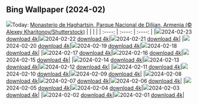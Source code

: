 ## Bing Wallpaper (2024-02)
![](https://global.bing.com/th?id=OHR.HaghartsinMonastery_ES-ES1400026000_UHD.jpg&w=1000)Today: [Monasterio de Haghartsin, Parque Nacional de Dilijan, Armenia (© Alexey Kharitonov/Shutterstock)](https://global.bing.com/th?id=OHR.HaghartsinMonastery_ES-ES1400026000_UHD.jpg)
|      |      |      |
| :----: | :----: | :----: |
|![](https://global.bing.com/th?id=OHR.HaghartsinMonastery_ES-ES1400026000_UHD.jpg&pid=hp&w=384&h=216&rs=1&c=4)2024-02-23 [download 4k](https://global.bing.com/th?id=OHR.HaghartsinMonastery_ES-ES1400026000_UHD.jpg)|![](https://global.bing.com/th?id=OHR.BrightonBoxes_ES-ES5165039579_UHD.jpg&pid=hp&w=384&h=216&rs=1&c=4)2024-02-22 [download 4k](https://global.bing.com/th?id=OHR.BrightonBoxes_ES-ES5165039579_UHD.jpg)|![](https://global.bing.com/th?id=OHR.YosemiteFirefall_ES-ES1887496607_UHD.jpg&pid=hp&w=384&h=216&rs=1&c=4)2024-02-21 [download 4k](https://global.bing.com/th?id=OHR.YosemiteFirefall_ES-ES1887496607_UHD.jpg)|
|![](https://global.bing.com/th?id=OHR.PeakDistrictNP_ES-ES1714203483_UHD.jpg&pid=hp&w=384&h=216&rs=1&c=4)2024-02-20 [download 4k](https://global.bing.com/th?id=OHR.PeakDistrictNP_ES-ES1714203483_UHD.jpg)|![](https://global.bing.com/th?id=OHR.LakeDolomites_ES-ES6192174568_UHD.jpg&pid=hp&w=384&h=216&rs=1&c=4)2024-02-19 [download 4k](https://global.bing.com/th?id=OHR.LakeDolomites_ES-ES6192174568_UHD.jpg)|![](https://global.bing.com/th?id=OHR.DominicaWhales_ES-ES1609036579_UHD.jpg&pid=hp&w=384&h=216&rs=1&c=4)2024-02-18 [download 4k](https://global.bing.com/th?id=OHR.DominicaWhales_ES-ES1609036579_UHD.jpg)|
|![](https://global.bing.com/th?id=OHR.CarnavalTenerife_ES-ES6332745599_UHD.jpg&pid=hp&w=384&h=216&rs=1&c=4)2024-02-17 [download 4k](https://global.bing.com/th?id=OHR.CarnavalTenerife_ES-ES6332745599_UHD.jpg)|![](https://global.bing.com/th?id=OHR.BackyardBird_ES-ES5058549868_UHD.jpg&pid=hp&w=384&h=216&rs=1&c=4)2024-02-16 [download 4k](https://global.bing.com/th?id=OHR.BackyardBird_ES-ES5058549868_UHD.jpg)|![](https://global.bing.com/th?id=OHR.HippopotamusDay_ES-ES1187827553_UHD.jpg&pid=hp&w=384&h=216&rs=1&c=4)2024-02-15 [download 4k](https://global.bing.com/th?id=OHR.HippopotamusDay_ES-ES1187827553_UHD.jpg)|
|![](https://global.bing.com/th?id=OHR.BowingCrane_ES-ES1063645662_UHD.jpg&pid=hp&w=384&h=216&rs=1&c=4)2024-02-14 [download 4k](https://global.bing.com/th?id=OHR.BowingCrane_ES-ES1063645662_UHD.jpg)|![](https://global.bing.com/th?id=OHR.MarignyBeads_ES-ES0958430194_UHD.jpg&pid=hp&w=384&h=216&rs=1&c=4)2024-02-13 [download 4k](https://global.bing.com/th?id=OHR.MarignyBeads_ES-ES0958430194_UHD.jpg)|![](https://global.bing.com/th?id=OHR.GiantTortoise_ES-ES0844160920_UHD.jpg&pid=hp&w=384&h=216&rs=1&c=4)2024-02-12 [download 4k](https://global.bing.com/th?id=OHR.GiantTortoise_ES-ES0844160920_UHD.jpg)|
|![](https://global.bing.com/th?id=OHR.FolegandrosGreece_ES-ES0493333315_UHD.jpg&pid=hp&w=384&h=216&rs=1&c=4)2024-02-11 [download 4k](https://global.bing.com/th?id=OHR.FolegandrosGreece_ES-ES0493333315_UHD.jpg)|![](https://global.bing.com/th?id=OHR.ChinaDragon_ES-ES6591533646_UHD.jpg&pid=hp&w=384&h=216&rs=1&c=4)2024-02-10 [download 4k](https://global.bing.com/th?id=OHR.ChinaDragon_ES-ES6591533646_UHD.jpg)|![](https://global.bing.com/th?id=OHR.Ribadeo_ES-ES6070191561_UHD.jpg&pid=hp&w=384&h=216&rs=1&c=4)2024-02-09 [download 4k](https://global.bing.com/th?id=OHR.Ribadeo_ES-ES6070191561_UHD.jpg)|
|![](https://global.bing.com/th?id=OHR.MtHoodOregon_ES-ES8487119175_UHD.jpg&pid=hp&w=384&h=216&rs=1&c=4)2024-02-08 [download 4k](https://global.bing.com/th?id=OHR.MtHoodOregon_ES-ES8487119175_UHD.jpg)|![](https://global.bing.com/th?id=OHR.StJamesPool_ES-ES0103959547_UHD.jpg&pid=hp&w=384&h=216&rs=1&c=4)2024-02-07 [download 4k](https://global.bing.com/th?id=OHR.StJamesPool_ES-ES0103959547_UHD.jpg)|![](https://global.bing.com/th?id=OHR.LakeTahoeRock_ES-ES8162819510_UHD.jpg&pid=hp&w=384&h=216&rs=1&c=4)2024-02-06 [download 4k](https://global.bing.com/th?id=OHR.LakeTahoeRock_ES-ES8162819510_UHD.jpg)|
|![](https://global.bing.com/th?id=OHR.WesternMonarchs_ES-ES7926880512_UHD.jpg&pid=hp&w=384&h=216&rs=1&c=4)2024-02-05 [download 4k](https://global.bing.com/th?id=OHR.WesternMonarchs_ES-ES7926880512_UHD.jpg)|![](https://global.bing.com/th?id=OHR.DevetashkaCave_ES-ES7825741448_UHD.jpg&pid=hp&w=384&h=216&rs=1&c=4)2024-02-04 [download 4k](https://global.bing.com/th?id=OHR.DevetashkaCave_ES-ES7825741448_UHD.jpg)|![](https://global.bing.com/th?id=OHR.VeniceCarnival_ES-ES7097735024_UHD.jpg&pid=hp&w=384&h=216&rs=1&c=4)2024-02-03 [download 4k](https://global.bing.com/th?id=OHR.VeniceCarnival_ES-ES7097735024_UHD.jpg)|
|![](https://global.bing.com/th?id=OHR.AlpineMarmot_ES-ES0215898729_UHD.jpg&pid=hp&w=384&h=216&rs=1&c=4)2024-02-02 [download 4k](https://global.bing.com/th?id=OHR.AlpineMarmot_ES-ES0215898729_UHD.jpg)|![](https://global.bing.com/th?id=OHR.HalbinselJasmund_ES-ES6725793206_UHD.jpg&pid=hp&w=384&h=216&rs=1&c=4)2024-02-01 [download 4k](https://global.bing.com/th?id=OHR.HalbinselJasmund_ES-ES6725793206_UHD.jpg)|